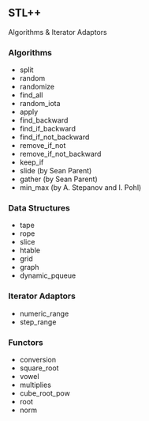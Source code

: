 ## STL++ 
 Algorithms &amp; Iterator Adaptors

### Algorithms

* split
* random
* randomize
* find_all
* random_iota
* apply
* find_backward
* find_if_backward
* find_if_not_backward
* remove_if_not 
* remove_if_not_backward
* keep_if
* slide (by Sean Parent)
* gather (by Sean Parent)
* min_max (by A. Stepanov and I. Pohl)

### Data Structures
* tape
* rope
* slice
* htable
* grid
* graph
* dynamic_pqueue

### Iterator Adaptors
* numeric_range
* step_range

### Functors
* conversion
* square_root
* vowel
* multiplies
* cube_root_pow
* root
* norm



